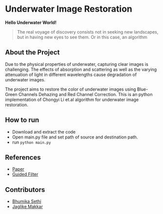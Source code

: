 # Underwater Image Restoration


**Hello Underwater World!**
> The real voyage of discovery consists not in seeking new landscapes, but in having new eyes to see them.
Or in this case, an algorithm

## About the Project
Due to the physical properties of underwater, capturing clear images is challenging.
The effects of absorption and scattering as well as the varying attenuation of light in
different wavelengths cause degradation of underwater images. 

The project aims to restore the color of underwater images using Blue-Green Channels Dehazing
and Red Channel Correction. This is an python implementation of Chongyi Li et.al algorithm for underwater image restoration.

## How to run
* Download and extract the code
* Open main.py file and set path of source and destination path.
* run ```python main.py```

## References
* [Paper](https://www.researchgate.net/publication/304360662_Single_underwater_image_restoration_by_blue-green_channels_dehazing_and_red_channel_correction)
* [Guided Filter](http://kaiminghe.com/publications/eccv10guidedfilter.pdf)

## Contributors
* [Bhumika Sethi](https://github.com/sethi-bhumika)
* [Jaglike Makkar](https://github.com/jaglikemakkar)
